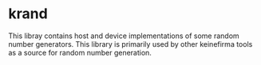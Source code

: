 # krand #

This libray contains host and device implementations of some random number generators. This library
is primarily used by other keinefirma tools as a source for random number generation.